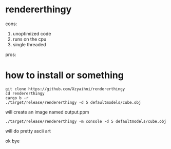 # rendererthingy
cons:
1) unoptimized code
2) runs on the cpu
3) single threaded

pros:

# how to install or something
```
git clone https://github.com/Xzyaihni/rendererthingy
cd rendererthingy
cargo b -r
./target/release/rendererthingy -d 5 defaultmodels/cube.obj
```

will create an image named output.ppm

```
./target/release/rendererthingy -m console -d 5 defaultmodels/cube.obj
```

will do pretty ascii art

ok bye
